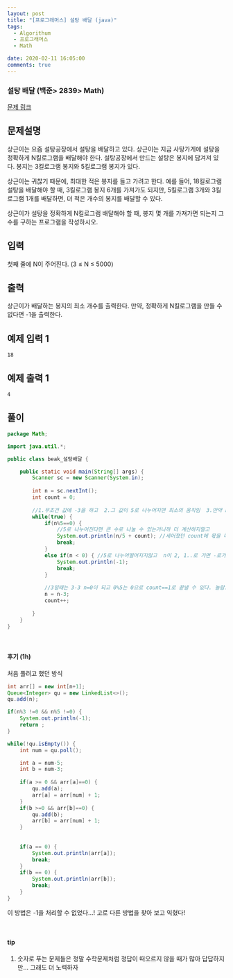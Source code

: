 ```yaml
---
layout: post
title: "[프로그래머스] 설탕 배달 (java)"
tags:
  - Algorithum
  - 프로그래머스
  - Math

date: 2020-02-11 16:05:00
comments: true
---
```




###   설탕 배달 (백준> 2839> Math)

[문제 링크](https://www.acmicpc.net/problem/2839 )

## 문제설명

상근이는 요즘 설탕공장에서 설탕을 배달하고 있다. 상근이는 지금 사탕가게에 설탕을 정확하게 N킬로그램을 배달해야 한다. 설탕공장에서 만드는 설탕은 봉지에 담겨져 있다. 봉지는 3킬로그램 봉지와 5킬로그램 봉지가 있다.

상근이는 귀찮기 때문에, 최대한 적은 봉지를 들고 가려고 한다. 예를 들어, 18킬로그램 설탕을 배달해야 할 때, 3킬로그램 봉지 6개를 가져가도 되지만, 5킬로그램 3개와 3킬로그램 1개를 배달하면, 더 적은 개수의 봉지를 배달할 수 있다.

상근이가 설탕을 정확하게 N킬로그램 배달해야 할 때, 봉지 몇 개를 가져가면 되는지 그 수를 구하는 프로그램을 작성하시오.

## 입력

첫째 줄에 N이 주어진다. (3 ≤ N ≤ 5000)

## 출력

상근이가 배달하는 봉지의 최소 개수를 출력한다. 만약, 정확하게 N킬로그램을 만들 수 없다면 -1을 출력한다.

## 예제 입력 1 

```
18
```

## 예제 출력 1

```
4
```

## 풀이

```java
package Math;

import java.util.*;

public class beak_설탕배달 {

	public static void main(String[] args) {
		Scanner sc = new Scanner(System.in);
		
		int n = sc.nextInt();
		int count = 0;
		
		//1.무조건 값에 -3을 하고  2.그 값이 5로 나누어지면 최소의 움직임  3.만약 break에 걸리지않고 0이하가 되면 -1
		while(true) {
			if(n%5==0) {
				//5로 나누어진다면 큰 수로 나눌 수 있는거니까 더 계산하지말고
				System.out.println(n/5 + count); //세어졌던 count에 몫을 더하면 값이 나온다
				break;
			}
			else if(n < 0) { //5로 나누어떨어지지않고  n이 2, 1..로 가면 -로가니까 break
				System.out.println(-1);
				break;
			}
			
			//3일때는 3-3 n=0이 되고 0%5는 0으로 count==1로 끝낼 수 있다. 놀랍...!
			n = n-3;
			count++;
			
		}		
	}
}
```

<br>

#### 후기 (1h)

처음 풀려고 했던 방식

```java
int arr[] = new int[n+1];		
Queue<Integer> qu = new LinkedList<>();
qu.add(n);

if(n%3 !=0 && n%5 !=0) {
	System.out.println(-1);
	return ;
}

while(!qu.isEmpty()) {
	int num = qu.poll();

	int a = num-5;
	int b = num-3;
	
	if(a >= 0 && arr[a]==0) {
		qu.add(a);
		arr[a] = arr[num] + 1;
	}
	if(b >=0 && arr[b]==0) {
		qu.add(b);
		arr[b] = arr[num] + 1;
	}
	
	
	if(a == 0) {
		System.out.println(arr[a]);				
		break;
	}
	if(b == 0) {
		System.out.println(arr[b]);
		break;
	}	
}

```

이 방법은 -1을 처리할 수 없었다...! 고로 다른 방법을 찾아 보고 익혔다!

<br>

#### tip

1. 숫자로 푸는 문제들은 정말 수학문제처럼 정답이 떠오르지 않을 때가 많아 답답하지만... 그래도 더 노력하자

<br>